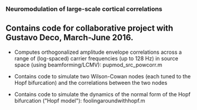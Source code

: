 ### Neuromodulation of large-scale cortical correlations

## Contains code for collaborative project with Gustavo Deco, March-June 2016. 

- Computes orthogonalized amplitude envelope correlations across a range of (log-spaced) carrier frequencies (up to 128 Hz) in source space
(using beamforming/LCMV): pupmod_src_powcorr.m

- Contains code to simulate two Wilson-Cowan nodes (each tuned to the Hopf bifurcation) and the correlations between the two nodes

- Contains code to simulate the dynamics of the normal form of the Hopf bifurcation ("Hopf model"): foolingaroundwithhopf.m
